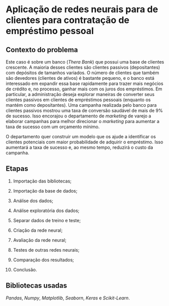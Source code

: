 # Aplicação de redes neurais para de clientes para contratação de empréstimo pessoal

## Contexto do problema

Este caso é sobre um banco (*Thera Bank*) que possui uma base de clientes crescente. A maioria desses clientes são clientes passivos (depositantes) com depósitos de tamanhos 
variados. O número de clientes que também são devedores (clientes de ativos) é bastante pequeno, e o banco está interessado em expandir essa base rapidamente para trazer mais 
negócios de crédito e, no processo, ganhar mais com os juros dos empréstimos. Em particular, a administração deseja explorar maneiras de converter seus clientes passivos em 
clientes de empréstimos pessoais (enquanto os mantém como depositantes). Uma campanha realizada pelo banco para clientes passivos mostrou uma taxa de conversão saudável de mais 
de 9% de sucesso. Isso encorajou o departamento de *marketing* de varejo a elaborar campanhas para melhor direcionar o *marketing* para aumentar a taxa de sucesso com um orçamento
mínimo.

O departamento quer construir um modelo que os ajude a identificar os clientes potenciais com maior probabilidade de adquirir o empréstimo. Isso aumentará a taxa de sucesso e, ao 
mesmo tempo, reduzirá o custo da campanha.

## Etapas

1) Importação das bibliotecas;

2) Importação da base de dados;

3) Análise dos dados;

4) Análise exploratória dos dados;

5) Separar dados de treino e teste;

6) Criação da rede neural;

7) Avaliação da rede neural;

8) Testes de outras redes neurais;

9) Comparação dos resultados;

10) Conclusão.

## Bibliotecas usadas

*Pandas*, *Numpy*, *Matplotlib*, *Seaborn*, *Keras* e *Scikit-Learn*.
